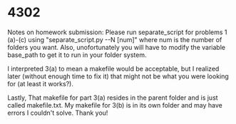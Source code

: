 # 4302
Notes on homework submission:
Please run separate_script for problems 1 (a)-(c) using "separate_script.py --N [num]" where num is the number of folders you want. Also, unofortunately you will have to modify the variable base_path to get it to run in your folder system.

I interpreted 3(a) to mean a makefile would be acceptable, but I realized later (without enough time to fix it) that might not be what you were looking for (at least it works?).

Lastly, That makefile for part 3(a) resides in the parent folder and is just called makefile.txt. My makefile for 3(b) is in its own folder and may have errors I couldn't solve. Thank you! 

